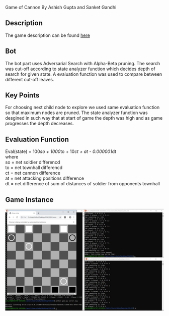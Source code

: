 Game of Cannon
By Ashish Gupta and Sanket Gandhi

## Description
The game description can be found [here](Description.pdf)
## Bot
The bot part uses Adversarial Search with Alpha-Beta pruning. The search was cut-off according to state analyzer function which decides depth of search for given state. A evaluation function was used to compare between different cut-off leaves.
## Key Points
For choosing next child node to explore we used same evaluation function so that maximum nodes are pruned. The state analyzer function was desgined in such way that at start of game the depth was high and as game progresses the depth decreases.
## Evaluation Function
Eval(state) = 100*so + 1000*to + 10*ct + at - 0.000001*dt <br />
where <br />
so = net soldier differencd <br />
to = net townhall differencd <br />
ct = net cannon difference <br />
at = net attacking positions difference <br />
dt = net difference of sum of distances of soldier from opponents townhall <br />
## Game Instance
![alt text](instance.jpeg)
